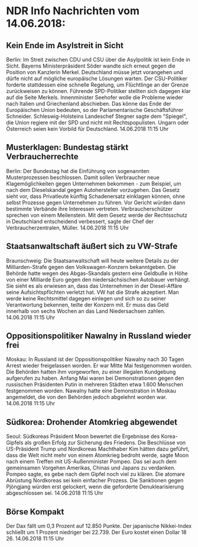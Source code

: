 # NDR Info Nachrichten vom 14.06.2018:


## Kein Ende im Asylstreit in Sicht
Berlin: Im Streit zwischen CDU und CSU über die Asylpolitik ist kein Ende in Sicht. Bayerns Ministerpräsident Söder wandte sich erneut gegen die Position von Kanzlerin Merkel. Deutschland müsse jetzt vorangehen und dürfe nicht auf mögliche europäische Lösungen warten. Der CSU-Politiker forderte stattdessen eine schnelle Regelung, um Flüchtlinge an der Grenze zurückweisen zu können. Führende SPD-Politiker stellten sich dagegen klar auf die Seite Merkels. Innenminister Seehofer wolle die Probleme wieder nach Italien und Griechenland abschieben. Das könne das Ende der Europäischen Union bedeuten, so der Parlamentarische Geschäftsführer Schneider. Schleswig-Holsteins Landeschef Stegner sagte dem "Spiegel", die Union regiere mit der SPD und nicht mit Rechtspopulisten. Ungarn oder Österreich seien kein Vorbild für Deutschland. 14.06.2018 11:15 Uhr 

## Musterklagen: Bundestag stärkt Verbraucherrechte
Berlin: Der Bundestag hat die Einführung von sogenannten Musterprozessen beschlossen. Damit sollen Verbraucher neue Klagemöglichkeiten gegen Unternehmen bekommen - zum Beispiel, um nach dem Dieselskandal gegen Autohersteller vorzugehen. Das Gesetz sieht vor, dass Privatleute künftig Schadenersatz einklagen können, ohne selbst Prozesse gegen Unternehmen zu führen. Vor Gericht würden dann bestimmte Verbände ihre Interessen vertreten. Verbraucherschützer sprechen von einem Meilenstein. Mit dem Gesetz werde der Rechtsschutz in Deutschland entscheidend verbessert, sagte der Chef der Verbraucherzentralen, Müller. 14.06.2018 11:15 Uhr 

## Staatsanwaltschaft äußert sich zu VW-Strafe
Braunschweig: Die Staatsanwaltschaft will heute weitere Details zu der Milliarden-Strafe gegen den Volkswagen-Konzern bekanntgeben. Die Behörde hatte wegen des Abgas-Skandals gestern eine Geldbuße in Höhe von einer Milliarde Euro gegen den niedersächsischen Autobauer verhängt. Sie sieht es als erwiesen an, dass das Unternehmen in der Diesel-Affäre seine Aufsichtspflichten verletzt hat. VW hat die Strafe akzeptiert. Man werde keine Rechtsmittel dagegen einlegen und sich so zu seiner Verantwortung bekennen, teilte der Konzern mit. Er muss das Geld innerhalb von sechs Wochen an das Land Niedersachsen zahlen. 14.06.2018 11:15 Uhr 

## Oppositionspolitiker Nawalny in Russland wieder frei
Moskau: In Russland ist der Oppositionspolitiker Nawalny nach 30 Tagen Arrest wieder freigelassen worden. Er war Mitte Mai festgenommen worden. Die Behörden hatten ihm vorgeworfen, zu einer illegalen Kundgebung aufgerufen zu haben. Anfang Mai waren bei Demonstrationen gegen den russischen Präsidenten Putin in mehreren Städten etwa 1.600 Menschen festgenommen worden. Nawalny hatte eine Demonstration in Moskau angemeldet, die von den Behörden jedoch abgelehnt worden war. 14.06.2018 11:15 Uhr 

## Südkorea: Drohender Atomkrieg abgewendet
Seoul: Südkoreas Präsident Moon bewertet die Ergebnisse des Korea-Gipfels als großen Erfolg zur Sicherung des Friedens. Die Beschlüsse von US-Präsident Trump und Nordkoreas Machthaber Kim hätten dazu geführt, dass die Welt nicht mehr von einem Atomkrieg bedroht werde, sagte Moon nach einem Treffen mit US-Außenminister Pompeo. Das sei auch dem gemeinsamen Vorgehen Amerikas, Chinas und Japans zu verdanken. Pompeo sagte, es gebe nach dem Gipfel noch viel zu klären. Die atomare Abrüstung Nordkoreas sei kein einfacher Prozess. Die Sanktionen gegen Pjöngjang würden erst gelockert, wenn die geforderte Denuklearisierung abgeschlossen sei. 14.06.2018 11:15 Uhr 

## Börse Kompakt
Der Dax fällt um 0,3 Prozent auf 12.850  Punkte. Der japanische Nikkei-Index schließt um 1 Prozent niedriger bei 22.739. Der Euro kostet einen Dollar 18 26. 14.06.2018 11:15 Uhr 
